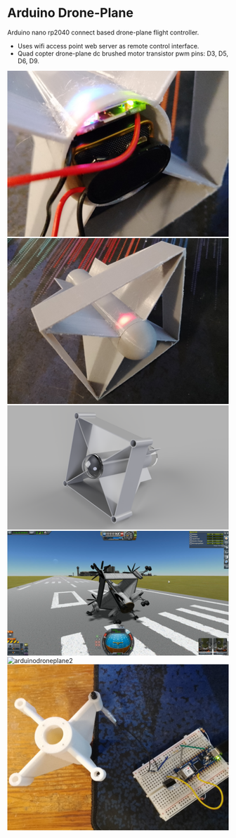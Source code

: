 # Arduino Drone-Plane
Arduino nano rp2040 connect based drone-plane flight controller.

- Uses wifi access point web server as remote control interface.
- Quad copter drone-plane dc brushed motor transistor pwm pins: D3, D5, D6, D9.

![arduinodroneplane6](https://raw.githubusercontent.com/goofyseeker311/arduinodroneplane/refs/heads/main/arduinodroneplane6.jpg)
![arduinodroneplane5](https://raw.githubusercontent.com/goofyseeker311/arduinodroneplane/refs/heads/main/arduinodroneplane5.jpg)
![arduinodroneplane4](https://raw.githubusercontent.com/goofyseeker311/arduinodroneplane/refs/heads/main/arduinodroneplane4.png)
![arduinodroneplane3](https://raw.githubusercontent.com/goofyseeker311/arduinodroneplane/refs/heads/main/arduinodroneplane3.png)
![arduinodroneplane2](https://raw.githubusercontent.com/goofyseeker311/arduinodroneplane/refs/heads/main/arduinodroneplane2.jpg)
![arduinodroneplane](https://raw.githubusercontent.com/goofyseeker311/arduinodroneplane/refs/heads/main/arduinodroneplane.jpg)
